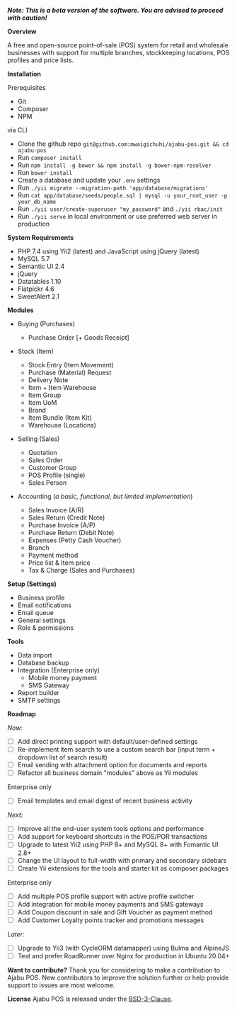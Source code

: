 **_Note: This is a beta version of the software. You are advised to proceed with caution!_**

**Overview**

A free and open-source point-of-sale (POS) system for retail and wholesale businesses with support for multiple branches, stockkeeping locations, POS profiles and price lists.

**Installation**

Prerequisites
- Git
- Composer
- NPM

via CLI
- Clone the github repo `git@github.com:mwaigichuhi/ajabu-pos.git && cd ajabu-pos`
- Run `composer install`
- Run `npm install -g bower && npm install -g bower-npm-resolver`
- Run `bower install`
- Create a database and update your `.env` settings
- Run `./yii migrate --migration-path 'app/database/migrations'`
- Run `cat app/database/seeds/people.sql | mysql -u your_root_user -p your_db_name`
- Run `./yii user/create-superuser "my_password"` and `./yii rbac/init`
- Run `./yii serve` in local environment or use preferred web server in production

**System Requirements**

- PHP 7.4 using Yii2 (latest) and JavaScript using jQuery (latest)
- MySQL 5.7
- Semantic UI 2.4
- jQuery
- Datatables 1.10
- Flatpickr 4.6
- SweetAlert 2.1

**Modules**
- Buying (Purchases)
  - Purchase Order [+ Goods Receipt]
  <!-- - Landed Cost Voucher -->

- Stock (Item)
  - Stock Entry (Item Movement)
  - Purchase (Material) Request
  - Delivery Note
  - Item + Item Warehouse
  - Item Group
  - Item UoM
  - Brand
  - Item Bundle (Item Kit)
  - Warehouse  (Locations)

- Selling (Sales)
  - Quotation
  - Sales Order
  - Customer Group
  - POS Profile (single)
  - Sales Person

- Accounting (_a basic, functional, but limited implementation_)
  - Sales Invoice (A/R)
  - Sales Return (Credit Note)
  - Purchase Invoice (A/P)
  - Purchase Return (Debit Note)
  - Expenses (Petty Cash Voucher)
  - Branch
  - Payment method
  - Price list & Item price
  - Tax & Charge (Sales and Purchases)

**Setup (Settings)**
  - Business profile
  - Email notifications
  - Email queue
  - General settings
  - Role & permissions

**Tools**

- Data import
- Database backup
- Integration (Enterprise only)
  - Mobile money payment
  - SMS Gateway
- Report builder
- SMTP settings

**Roadmap**

_Now:_

- [ ] Add direct printing support with default/user-defined settings
- [ ] Re-implement item search to use a custom search bar (input term + dropdown list of search result)
- [ ] Email sending with attachment option for documents and reports
- [ ] Refactor all business domain "modules" above as Yii modules

Enterprise only
- [ ] Email templates and email digest of recent business activity

_Next:_

- [ ] Improve all the end-user system tools options and performance
- [ ] Add support for keyboard shortcuts in the POS/POR transactions
- [ ] Upgrade to latest Yii2 using PHP 8+ and MySQL 8+ with Fomantic UI 2.8+
- [ ] Change the UI layout to full-width with primary and secondary sidebars
- [ ] Create Yii extensions for the tools and starter kit as composer packages

Enterprise only
- [ ] Add multiple POS profile support with active profile switcher
- [ ] Add integration for mobile money payments and SMS gateways
- [ ] Add Coupon discount in sale and Gift Voucher as payment method
- [ ] Add Customer Loyalty points tracker and promotions messages

_Later:_

- [ ] Upgrade to Yii3 (with CycleORM datamapper) using Bulma and AlpineJS
- [ ] Test and prefer RoadRunner over Nginx for production in Ubuntu 20.04+

**Want to contribute?**
Thank you for considering to make a contribution to Ajabu POS.
New contributors to improve the solution further or help provide support to issues are most welcome.

**License**
Ajabu POS is released under the [BSD-3-Clause](https://opensource.org/licenses/BSD-3-Clause).